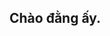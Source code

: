 ##                Chào đằng ấy.              

<!--

Đây là vài ý tưởng để bắt đầu:

"Sự ra đời của những người khổng lồ... "...những người tham gia"-- "Tổ chức của các bạn đang nói về cái gì?
Hướng dẫn đóng góp - Làm thế nào để cộng đồng có thể tham gia?
Nguồn lực hữu ích - Cộng đồng có thể tìm bác sĩ của bạn ở đâu? Còn điều gì khác mà cộng đồng nên biết không?
Sự thật thú vị - Đội của anh ăn gì cho bữa sáng?
Hãy nhớ rằng, bạn có thể làm những điều hùng mạnh với sức mạnh của https://docs.github.com/github/writing-on-github/getting-started-with-writing-and-formatting-on-github/basic-writing-and-formatting-syntax)
-->
